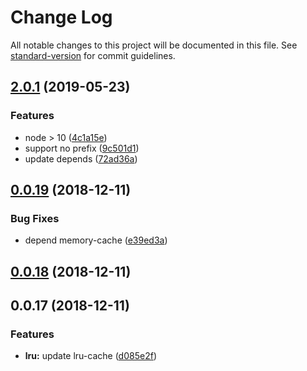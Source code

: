 # Change Log

All notable changes to this project will be documented in this file. See [standard-version](https://github.com/conventional-changelog/standard-version) for commit guidelines.

## [2.0.1](https://github.com/sqlwwx/x-cacher/compare/v0.0.19...v2.0.1) (2019-05-23)


### Features

* node > 10 ([4c1a15e](https://github.com/sqlwwx/x-cacher/commit/4c1a15e))
* support no prefix ([9c501d1](https://github.com/sqlwwx/x-cacher/commit/9c501d1))
* update depends ([72ad36a](https://github.com/sqlwwx/x-cacher/commit/72ad36a))



<a name="0.0.19"></a>
## [0.0.19](https://github.com/sqlwwx/x-cacher/compare/v0.0.18...v0.0.19) (2018-12-11)


### Bug Fixes

* depend memory-cache ([e39ed3a](https://github.com/sqlwwx/x-cacher/commit/e39ed3a))



<a name="0.0.18"></a>
## [0.0.18](https://github.com/sqlwwx/x-cacher/compare/v0.0.17...v0.0.18) (2018-12-11)



<a name="0.0.17"></a>
## 0.0.17 (2018-12-11)


### Features

* **lru:** update lru-cache ([d085e2f](https://github.com/sqlwwx/x-cacher/commit/d085e2f))
